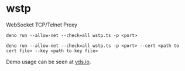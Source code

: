# wstp

WebSocket TCP/Telnet Proxy

```
deno run --allow-net --check=all wstp.ts -p <port>
```

```
deno run --allow-net --check=all wstp.ts -p <port> --cert <path to cert file> --key <path to key file>
```

Demo usage can be seen at [vds.io](https://vds.io).
